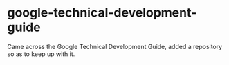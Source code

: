 # google-technical-development-guide
Came across the Google Technical Development Guide, added a repository so as to keep up with it.
